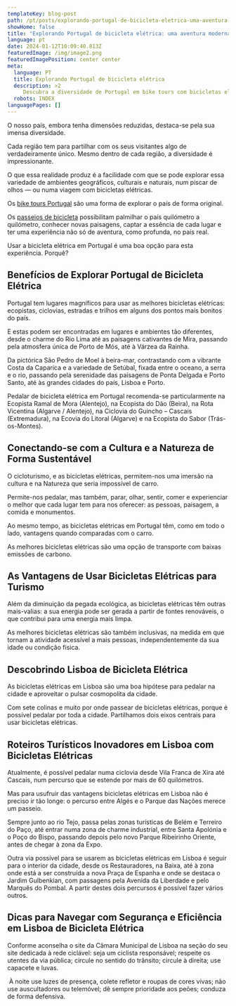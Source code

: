 ```yaml
---
templateKey: blog-post
path: /pt/posts/explorando-portugal-de-bicicleta-eletrica-uma-aventura-moderna//
showHome: false
title: "Explorando Portugal de bicicleta elétrica: uma aventura moderna"
language: pt
date: 2024-01-12T10:09:40.813Z
featuredImage: /img/image2.png
featuredImagePosition: center center
meta:
  language: PT
  title: Explorando Portugal de bicicleta elétrica
  description: >2
     Descubra a diversidade de Portugal em bike tours com bicicletas elétricas. Conecte-se com cultura e natureza de forma sustentável. Explore Lisboa de bicicleta elétrica.
  robots: INDEX
languagePages: []
---
```

O nosso país, embora tenha dimensões reduzidas, destaca-se pela sua imensa diversidade. 

Cada região tem para partilhar com os seus visitantes algo de verdadeiramente único. Mesmo dentro de cada região, a diversidade é impressionante. 

O que essa realidade produz é a facilidade com que se pode explorar essa variedade de ambientes geográficos, culturais e naturais, num piscar de olhos — ou numa viagem com bicicletas elétricas. 

Os [bike tours Portugal](https://topbiketoursportugal.com/) são uma forma de explorar o país de forma original. 

Os [passeios de bicicleta](https://topbiketoursportugal.com/) possibilitam palmilhar o país quilómetro a quilómetro, conhecer novas paisagens, captar a essência de cada lugar e ter uma experiência não só de aventura, como profunda, no país real. 

Usar a bicicleta elétrica em Portugal é uma boa opção para esta experiência. Porquê?



## Benefícios de Explorar Portugal de Bicicleta Elétrica

Portugal tem lugares magníficos para usar as melhores bicicletas elétricas: ecopistas, ciclovias, estradas e trilhos em alguns dos pontos mais bonitos do país. 

E estas podem ser encontradas em lugares e ambientes tão diferentes, desde o charme do Rio Lima até as paisagens cativantes de Mira, passando pela atmosfera única de Porto de Mós, até à Várzea da Rainha. 

Da pictórica São Pedro de Moel à beira-mar, contrastando com a vibrante Costa da Caparica e a variedade de Setúbal, fixada entre o oceano, a serra e o rio, passando pela serenidade das paisagens de Ponta Delgada e Porto Santo, até às grandes cidades do país, Lisboa e Porto. 

Pedalar de bicicleta elétrica em Portugal recomenda-se particularmente na Ecopista Ramal de Mora (Alentejo), na Ecopista do Dão (Beira), na Rota Vicentina (Algarve / Alentejo), na Ciclovia do Guincho – Cascais (Extremadura), na Ecovia do Litoral (Algarve) e na Ecopista do Sabor (Trás-os-Montes).



## Conectando-se com a Cultura e a Natureza de Forma Sustentável

O cicloturismo, e as bicicletas elétricas, permitem-nos uma imersão na cultura e na Natureza que seria impossível de carro. 

Permite-nos pedalar, mas também, parar, olhar, sentir, comer e experienciar o melhor que cada lugar tem para nos oferecer: as pessoas, paisagem, a comida e monumentos. 

Ao mesmo tempo, as bicicletas elétricas em Portugal têm, como em todo o lado, vantagens quando comparadas com o carro. 

As melhores bicicletas elétricas são uma opção de transporte com baixas emissões de carbono. 



## As Vantagens de Usar Bicicletas Elétricas para Turismo

Além da diminuição da pegada ecológica, as bicicletas elétricas têm outras mais-valias: a sua energia pode ser gerada a partir de fontes renováveis, o que contribui para uma energia mais limpa. 

As melhores bicicletas elétricas são também inclusivas, na medida em que tornam a atividade acessível a mais pessoas, independentemente da sua idade ou condição física. 



## Descobrindo Lisboa de Bicicleta Elétrica

As bicicletas elétricas em Lisboa são uma boa hipótese para pedalar na cidade e aproveitar o pulsar cosmopolita da cidade. 

Com sete colinas e muito por onde passear de bicicletas elétricas, porque é possível pedalar por toda a cidade. Partilhamos dois eixos centrais para usar bicicletas elétricas. 



## Roteiros Turísticos Inovadores em Lisboa com Bicicletas Elétricas

Atualmente, é possível pedalar numa ciclovia desde Vila Franca de Xira até Cascais, num percurso que se estende por mais de 60 quilómetros. 

Mas para usufruir das vantagens bicicletas elétricas em Lisboa não é preciso ir tão longe: o percurso entre Algés e o Parque das Nações merece um passeio. 

Sempre junto ao rio Tejo, passa pelas zonas turísticas de Belém e Terreiro do Paço, até entrar numa zona de charme industrial, entre Santa Apolónia e o Poço do Bispo, passando depois pelo novo Parque Ribeirinho Oriente, antes de chegar à zona da Expo.

Outra via possível para se usarem as bicicletas elétricas em Lisboa é seguir para o interior da cidade, desde os Restauradores, na Baixa, até à zona onde está a ser construída a nova Praça de Espanha e onde se destaca o Jardim Gulbenkian, com passagens pela Avenida da Liberdade e pelo Marquês do Pombal. A partir destes dois percursos é possível fazer vários outros. 



## Dicas para Navegar com Segurança e Eficiência em Lisboa de Bicicleta Elétrica

Conforme aconselha o site da Câmara Municipal de Lisboa na seção do seu site dedicada à rede ciclável: seja um ciclista responsável; respeite os utentes da via pública; circule no sentido do trânsito; circule à direita; use capacete e luvas.

 À noite use luzes de presença, colete refletor e roupas de cores vivas; não use auscultadores ou telemóvel; dê sempre prioridade aos peões; conduza de forma defensiva.